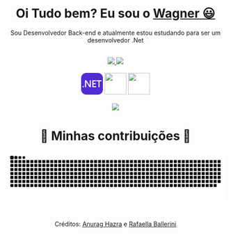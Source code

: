 <div>
  
  <h1 align="center">
    Oi Tudo bem? Eu sou o 
    <a href="https://www.linkedin.com/in/https://www.linkedin.com/in/wagner-da-silva-jr//">Wagner 😃️</a>
  </h1>
  
  <p align="center">
    Sou Desenvolvedor Back-end e  atualmente estou estudando para ser um desenvolvedor .Net    
  </p><br/>
  
</div>

<div align="center">
  <a href="https://github.com/duribeiro">
    <img height="150em" src="https://github-readme-stats.vercel.app/api?username=wgnrs&count_private=true&include_all_commits=true&show_icons=true&theme=dracula&hide_border=false&show_owner=true"/>
    <img height="150em" src="https://github-readme-stats.vercel.app/api/top-langs/?username=wgnrs&theme=dracula&hide_border=false&&layout=compact"/>
  </a>
</div>

<div align="center" valign="top"><br>
  <img src="https://github.com/tandpfun/skill-icons/blob/main/icons/DotNet.svg" height="50" width="50"/>
  <img src="https://cdn.jsdelivr.net/gh/devicons/devicon/icons/csharp/csharp-original.svg" height="50" width="50"/>
  <img src="https://cdn.jsdelivr.net/gh/devicons/devicon/icons/postgresql/postgresql-original.svg" height="50" width="50"/> 
  
</div><br>

<div align="center">
  <a href="https://www.linkedin.com/in/wagner-da-silva-jr/" target="_blank"><img src="https://img.shields.io/badge/-LinkedIn-%230077B5?style=for-the-badge&logo=linkedin&logoColor=white" target="_blank"></a> 
</div>
 <h1 align="center">
    🐍 Minhas contribuições 🐍
  </h1>
<div align="center">

  ![Snake animation](https://github.com/wgnrs/wgnrs/blob/output/github-contribution-grid-snake.svg)
  
</div><br/>

<div align="center">
  <p>Créditos: <a href="https://github.com/anuraghazra/github-readme-stats">Anurag Hazra</a> e <a href="https://github.com/rafaballerini">Rafaella Ballerini</a></p>
</div>
